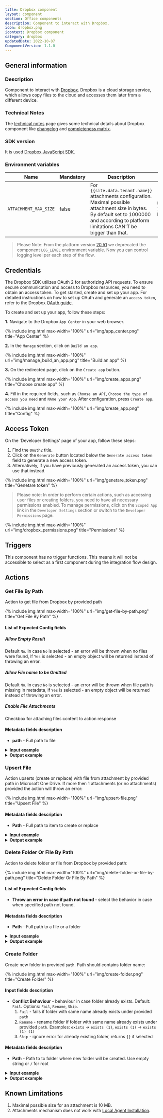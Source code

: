 ```yaml
---
title: Dropbox component
layout: component
section: Office components
description: Component to interact with Dropbox.
icon: dropbox.png
icontext: Dropbox component
category: dropbox
updatedDate: 2022-10-07
ComponentVersion: 1.1.0
---
```


## General information

### Description

Component to interact with [Dropbox](https://www.dropbox.com). Dropbox is a cloud storage service, which allows copy files to the cloud and accesses them later from a different device.

### Technical Notes

The [technical notes](technical-notes) page gives some technical details about Dropbox component like [changelog](/components/dropbox/technical-notes#changelog) and [completeness matrix](/components/dropbox/technical-notes#completeness-matrix).

### SDK version

It is used [Dropbox JavaScript SDK](https://github.com/dropbox/dropbox-sdk-js).

### Environment variables

| Name|Mandatory|Description|Values|
|----|---------|-----------|------|
| `ATTACHMENT_MAX_SIZE`| false | For `{{site.data.tenant.name}}` attachments configuration. Maximal possible attachment size in bytes. By default set to 1000000 and according to platform limitations CAN'T be bigger than that. | Up to `1000000` bytes|

> Please Note: From the platform version [20.51](/releases/20/51) we deprecated the
> component `LOG_LEVEL` environment variable. Now you can control logging level per each step of the flow.

## Credentials

The Dropbox SDK utilizes OAuth 2 for authorizing API requests. To ensure secure communication and access to Dropbox resources, you need to obtain an access token. To get started, create and set up your app. For detailed instructions on how to set up OAuth and generate an `access token`, refer to the Dropbox [OAuth guide](https://developers.dropbox.com/ru-ru/oauth-guide).

To create and set up your app, follow these steps:

**1.** Navigate to the Dropbox `App Center` in your web browser.

{% include img.html max-width="100%" url="img/app_center.png" title="App Center" %}

**2.**  In the `Manage` section, click on `Build an app`.

{% include img.html max-width="100%" url="img/manage_build_an_app.png" title="Build an app" %}

**3.** On the redirected page, click on the `Create app` button.

{% include img.html max-width="100%" url="img/create_apps.png" title="Choose create app" %}

**4.** Fill in the required fields, such as `Choose an API`, `Choose the type of access you need` and `NAme your App`. After configuration, press `Create app`.

{% include img.html max-width="100%" url="img/create_app.png" title="Config" %}

## Access Token

On the 'Developer Settings' page of your app, follow these steps:

1. Find the `OAuth2` title.
2. Click on the `Generate` button located below the `Generate access token` field to generate a new access token.
3. Alternatively, if you have previously generated an access token, you can use that instead.

{% include img.html max-width="100%" url="img/genetare_token.png" title="Genetare token" %}

> Please note: In order to perform certain actions, such as accessing user files or creating folders, you need to have all necessary permissions enabled. To manage permissions, click on the `Scoped App` link in the `Developer Settings` section or switch to the `Developer Permissions` page.

{% include img.html max-width="100%" url="img/dropbox_permissions.png" title="Permissions" %}

## Triggers

This component has no trigger functions. This means it will not be accessible to select as a first component during the integration flow design.

## Actions

### Get File By Path

Action to get file from Dropbox by provided path

{% include img.html max-width="100%" url="img/get-file-by-path.png" title="Get File By Path" %}

#### List of Expected Config fields

##### Allow Empty Result

Default `No`. In case `No` is selected - an error will be thrown when no files were found,
If `Yes` is selected -  an empty object will be returned instead of throwing an error.

##### Allow File name to be Omitted

Default `No`. In case `No` is selected - an error will be thrown when file path is missing in metadata, if `Yes` is selected - an empty object will be returned instead of throwing an error.

##### Enable File Attachments

Checkbox for attaching files content to action response

#### Metadata fields description

* **path** - Full path to file

<details close markdown="block"><summary><strong>Input example</strong></summary>

```json
{
    "path": "/inner_folder/file.any"
}
```
</details>

<details close markdown="block"><summary><strong>Output example</strong></summary>

- Successful response

```json
{
".tag": "file",
"name": "file.any",
"path_lower": "/file.any",
"path_display": "/file.any",
"id": "id:Ua3SpE_E_CAAAAAAAAAACA",
"client_modified": "2020-03-31T11:25:40Z",
"server_modified": "2020-03-31T11:25:40Z",
"rev": "015a224d3e0147b00000001b724db90",
"size": 28,
"is_downloadable": true,
"content_hash": "10931f016454cbd4d852632b81f2e5ab2502dc120e2afb7efcd6b64fb9d27e7a"
}
```

</details>

### Upsert File

Action upserts (create or replace) with file from attachment by provided path in Microsoft One Drive. If more then 1 attachments (or no attachments) provided the action will throw an error:

{% include img.html max-width="100%" url="img/upsert-file.png" title="Upsert File" %}

#### Metadata fields description

  * **Path** - Full path to item to create or replace

<details close markdown="block"><summary><strong>Input example</strong></summary>

```json
{
    "path": "/base_folder/inner_folder/file.any"
}
```

</details>

<details close markdown="block"><summary><strong>Output example</strong></summary>

- Successful response

```json
{
  ".tag": "file",
  "name": "file.any",
  "path_lower": "/file.any",
  "path_display": "/file.any",
  "id": "id:Ua3SpE_E_CAAAAAAAAAACA",
  "client_modified": "2020-03-31T11:25:40Z",
  "server_modified": "2020-03-31T11:25:40Z",
  "rev": "015a224d3e0147b00000001b724db90",
  "size": 28,
  "is_downloadable": true,
  "content_hash": "10931f016454cbd4d852632b81f2e5ab2502dc120e2afb7efcd6b64fb9d27e7a",
  "url": "http://maester-service.platform.svc.cluster.local:3002/objects/70d14266-37ae-46b7-b485-d4a2948b24e7?storage_type=maester"
}
```

</details>

### Delete Folder Or File By Path

Action to delete folder or file from Dropbox by provided path:

{% include img.html max-width="100%" url="img/delete-folder-or-file-by-path.png" title="Delete Folder Or File By Path" %}

#### List of Expected Config fields

* **Throw an error in case if path not found** - select the behavior in case when specified path not found.

#### Metadata fields description

* **Path** - Full path to a file or a folder

<details close markdown="block"><summary><strong>Input example</strong></summary>

```json
  {
      "path": "base_folder/inner_folder/file.any"
  }
```

</details>

<details close markdown="block"><summary><strong>Output example</strong></summary>

- Error response example

  ```json
  {
     "metadata":{
        "path":"/test/DeleteByPath/Document.docx"
     },
     "result":"path_lookup/not_found/...",
     "error":{
        ".tag":"path_lookup",
        "path_lookup":{
           ".tag":"not_found"
        }
     }
  }
```

- Successful response

```json
{
   "metadata":{
      ".tag":"file",
      "name":"Document.docx",
      "path_lower":"/test/deletebypath/document.docx",
      "path_display":"/test/DeleteByPath/Document.docx",
      "id":"id:o0yGDTvyrFAAAAAAAAAAIw",
      "client_modified":"2020-03-31T13:32:00Z",
      "server_modified":"2020-03-31T13:32:01Z",
      "rev":"015a22697b3373f000000013a1ecc50",
      "size":10982,
      "is_downloadable":true,
      "content_hash":"8424108d60c2a77a6c36355e4a974882a79ca4ecd25a611f0c0b68713d31a044"
   },
   "result":"deleted"
}
```

</details>

### Create Folder

Create new folder in provided `path`. Path should contains folder name:

{% include img.html max-width="100%" url="img/create-folder.png" title="Create Folder" %}

#### Input fields description

  * **Conflict Behaviour** - behaviour in case folder already exists. Default: `Fail`. Options: `Fail`, `Rename`, `Skip`.
      1. `Fail` - fails if folder with same name already exists under provided `path`
      2. `Rename` - rename folder if folder with same name already exists under provided `path`. Examples: `exists` -> `exists (1)`, `exists (1)` -> `exists (1) (1)`
      3. `Skip` - ignore error for already existing folder, returns `{}` if selected

#### Metadata fields description

  * **Path** - Path to to folder where new folder will be created. Use empty string or `/` for root

<details close markdown="block"><summary><strong>Input example</strong></summary>

```json
{
    "path": "/test/create/folder"
}
```

</details>

<details close markdown="block"><summary><strong>Output example</strong></summary>

  - Successful response

```json
{
    "name": "Folder",
    "path_lower": "/test/create/folder",
    "path_display": "/test/create/Folder",
    "id": "id:U6e6XFFVGvAAAAAAAAAAlw"
}
```

</details>

## Known Limitations

1. Maximal possible size for an attachment is 10 MB.
2. Attachments mechanism does not work with [Local Agent Installation](/guides/vpn-agent).
